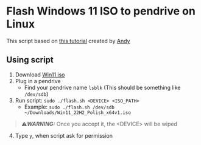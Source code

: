 # Flash Windows 11 ISO to pendrive on Linux

This script based on [this tutorial](https://nixaid.com/bootable-usb-windows-linux/) created by [Andy](https://nixaid.com/author/andy/)

## Using script
1. Download [Win11 iso](https://www.microsoft.com/software-download/windows11)
2. Plug in a pendrive
	* Find your pendrive name `lsblk` (This should be something like `/dev/sdb`)
3. Run script: `sudo ./flash.sh <DEVICE> <ISO_PATH>`
	* Example: `sudo ./flash.sh /dev/sdb ~/Downloads/Win11_22H2_Polish_x64v1.iso`

>:warning:**_WARNING:_**  Once you accept it, the <DEVICE\> will be wiped

4. Type `y`, when script ask for permission

